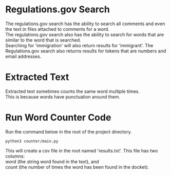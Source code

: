 # Regulations.gov Search
The regulations.gov search has the ability to search
all comments and even the text in files attached to comments for a word.  
The regulations.gov search also has the ability to search for words that are similar to the word that is searched.  
Searching for 'immigration' will also return results for 'immigrant'.
The Regulations.gov search also returns results for tokens that are numbers and email addresses.

# Extracted Text

Extracted text sometimes counts the same word multiple times.  
This is because words have punctuation around them.


# Run Word Counter Code
Run the command below in the root of the project directory.

```
python3 counter/main.py
```
This will create a csv file in the root named 'results.txt'. This file has two columns:  
word (the string word found in the text), and  
count (the number of times the word has been found in the docket).
